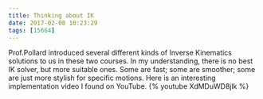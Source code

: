 ```yaml
---
title: Thinking about IK
date: 2017-02-08 10:23:29
tags: [15664]
---
```

Prof.Pollard introduced several different kinds of Inverse Kinematics solutions to us in these two courses. In my understanding, there is no best IK solver, but more suitable ones. Some are fast; some are smoother; some are just more stylish for specific motions. Here is an interesting implementation video I found on YouTube.
{% youtube XdMDuWD8jlk %}
